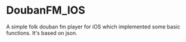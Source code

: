 DoubanFM_IOS
============

A simple folk douban fm player for iOS which implemented some basic functions. It's based on json.
